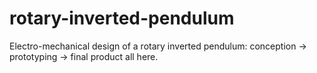 # rotary-inverted-pendulum
Electro-mechanical design of a rotary inverted pendulum: conception -> prototyping -> final product all here.
